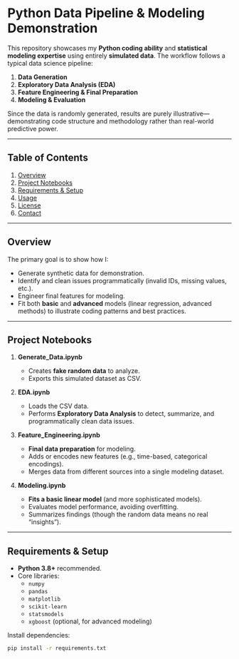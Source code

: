 # Python Data Pipeline & Modeling Demonstration

This repository showcases my **Python coding ability** and **statistical modeling expertise** using entirely **simulated data**. The workflow follows a typical data science pipeline:

1. **Data Generation**
2. **Exploratory Data Analysis (EDA)**
3. **Feature Engineering & Final Preparation**
4. **Modeling & Evaluation**

Since the data is randomly generated, results are purely illustrative—demonstrating code structure and methodology rather than real-world predictive power.

---

## Table of Contents
1. [Overview](#overview)
2. [Project Notebooks](#project-notebooks)
3. [Requirements & Setup](#requirements--setup)
4. [Usage](#usage)
5. [License](#license)
6. [Contact](#contact)

---

## Overview
The primary goal is to show how I:
- Generate synthetic data for demonstration.
- Identify and clean issues programmatically (invalid IDs, missing values, etc.).
- Engineer final features for modeling.
- Fit both **basic** and **advanced** models (linear regression, advanced methods) to illustrate coding patterns and best practices.

---

## Project Notebooks

1. **Generate_Data.ipynb**  
   - Creates **fake random data** to analyze.
   - Exports this simulated dataset as CSV.

2. **EDA.ipynb**  
   - Loads the CSV data.
   - Performs **Exploratory Data Analysis** to detect, summarize, and programmatically clean data issues.

3. **Feature_Engineering.ipynb**  
   - **Final data preparation** for modeling.
   - Adds or encodes new features (e.g., time-based, categorical encodings).
   - Merges data from different sources into a single modeling dataset.

4. **Modeling.ipynb**  
   - **Fits a basic linear model** (and more sophisticated models).
   - Evaluates model performance, avoiding overfitting.
   - Summarizes findings (though the random data means no real “insights”).

---

## Requirements & Setup
- **Python 3.8+** recommended.
- Core libraries:
  - `numpy`
  - `pandas`
  - `matplotlib`
  - `scikit-learn`
  - `statsmodels`
  - `xgboost` (optional, for advanced modeling)

Install dependencies:

```bash
pip install -r requirements.txt
